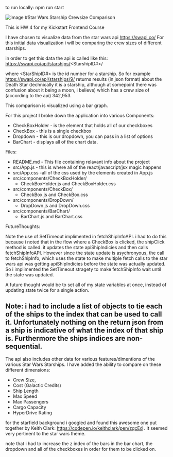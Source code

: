 to run locally: npm run start

![image](https://user-images.githubusercontent.com/4316178/73598789-848f1c80-44f1-11ea-9a68-45862a98b3c0.png)
#Star Wars Starship Crewsize Comparison

This is HW 4 for my Kickstart Frontend Course

I have chosen to visualize data from the star wars api https://swapi.co/
For this initial data visualization i will be comparing the crew sizes of different starships.

in order to get this data the api is called like this:
	https://swapi.co/api/starships/<StarshipID#>/

where <StarShipID#> is the id number for a starship. So for example https://swapi.co/api/starships/9/ returns results (in json format) about the Death Star (technically it is a starship, although at somepoint there was confusion about it being a moon, i believe) which has a crew size of (according to the api) 342,953.

This comparison is visualized using a bar graph.

For this project I broke down the application into various Components:
* CheckBoxHolder - is the element that holds all of our checkboxes
* CheckBox - this is a single checkbox
* Dropdown - this is our dropdown, you can pass in a list of options
* BarChart - displays all of the chart data.


Files:
 * README.md - This file containing relavant info about the project
 * src/App.js - this is where all of the react/javascript/jsx magic happens
 * src/App.css -all of the css used by the elements created in App.js
 * src/components/CheckBoxHolder/
   * CheckBoxHolder.js and CheckBoxHolder.css
 * src/components/CheckBox/
   * CheckBox.js and CheckBox.css
 * src/components/DropDown/
   * DropDown.js and DropDown.css
 * src/components/BarChart/
   * BarChart.js and BarChart.css 




FutureThoughts:

Note the use of SetTimeout implimented in fetchShipInfoAPI. i had to do this because i noted that in the flow where a CheckBox is clicked, the shipClick method is called. it updates the state apiShipIndicies and then calls fetchShipInfoAPI. 
However since the state update is asychronyous, the call to fetchShipInfo, which uses the state to make multiple fetch calls to the star wars api was getting apiShipIndicies before the state was actually updated. So i implimented the SetTimeout stragety to make fetchShipInfo wait until the state was updated. 

A future thought would be to set all of my state variables at once, instead of updating state twice for a single action. 



Note: i had to include a list of objects to tie each of the ships to the index that can be used to call it. Unfortunately nothing on the return json from a ship is indicative of what the index of that ship is. Furthermore the ships indices are non-sequential. 
-----
The api also includes other data for various features/dimentions of the various Star Wars Starships. I have added the ability to compare on these different dimensions:
* Crew Size,
* Cost (Galactic Credits)
* Ship Length
* Max Speed
* Max Passengers
* Cargo Capacity
* HyperDrive Rating


for the starfield background i googled and found this awesome one put together by Keith Clark: https://codepen.io/keithclark/pen/zqcEd . It seemed very pertinent to the star wars theme.

note that i had to increase the z index of the bars in the bar chart, the dropdown and all of the checkboxes in order for them to be clicked on.


